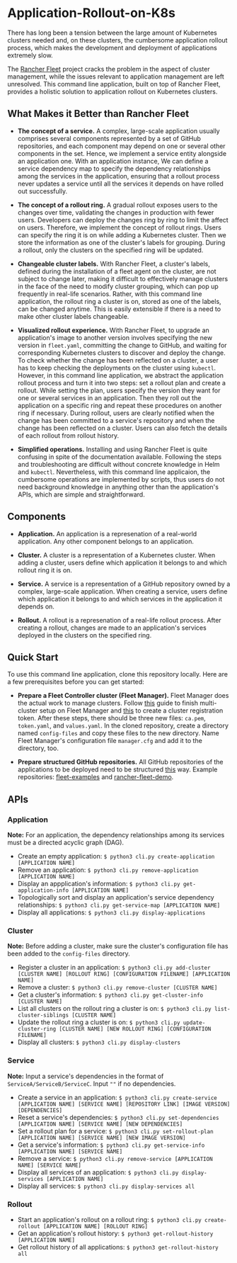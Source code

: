# Application-Rollout-on-K8s
There has long been a tension between the large amount of Kubernetes clusters needed and, on these clusters, the cumbersome application rollout process, which makes the development and deployment of applications extremely slow.

The [Rancher Fleet](https://fleet.rancher.io/) project cracks the problem in the aspect of cluster management, while the issues relevant to application management are left unresolved. This command line application, built on top of Rancher Fleet, provides a holistic solution to application rollout on Kubernetes clusters.

## What Makes it Better than Rancher Fleet
* **The concept of a service.** A complex, large-scale application usually comprises several components represented by a set of GitHub repositories, and each component may depend on one or several other components in the set. Hence, we implement a service entity alongside an application one. With an application instance, We can define a service dependency map to specify the dependency relationships among the services in the application, ensuring that a rollout process never updates a service until all the services it depends on have rolled out successfully.

* **The concept of a rollout ring.** A gradual rollout exposes users to the changes over time, validating the changes in production with fewer users. Developers can deploy the changes ring by ring to limit the affect on users. Therefore, we implement the concept of rollout rings. Users can specify the ring it is on while adding a Kubernetes cluster. Then we store the information as one of the cluster's labels for grouping. During a rollout, only the clusters on the specified ring will be updated.

* **Changeable cluster labels.** With Rancher Fleet, a cluster's labels, defined during the installation of a fleet agent on the cluster, are not subject to change later, making it difficult to effectively manage clusters in the face of the need to modify cluster grouping, which can pop up frequently in real-life scenarios. Rather, with this command line application, the rollout ring a cluster is on, stored as one of the labels, can be changed anytime. This is easily extensible if there is a need to make other cluster labels changeable.

* **Visualized rollout experience.** With Rancher Fleet, to upgrade an application's image to another version involves specifying the new version in `fleet.yaml`, committing the change to GitHub, and waiting for corresponding Kubernetes clusters to discover and deploy the change. To check whether the change has been reflected on a cluster, a user has to keep checking the deployments on the cluster using `kubectl`. However, in this command line application, we abstract the application rollout process and turn it into two steps: set a rollout plan and create a rollout. While setting the plan, users specify the version they want for one or several services in an application. Then they roll out the application on a specific ring and repeat these procedures on another ring if necessary. During rollout, users are clearly notified when the change has been committed to a service's repository and when the change has been reflected on a cluster. Users can also fetch the details of each rollout from rollout history.

* **Simplified operations.** Installing and using Rancher Fleet is quite confusing in spite of the documentation available. Following the steps and troubleshooting are difficult without concrete knowledge in Helm and `kubectl`. Nevertheless, with this command line applicaion, the cumbersome operations are implemented by scripts, thus users do not need background knowledge in anything other than the application's APIs, which are simple and straightforward.

## Components
* **Application.** An application is a represenation of a real-world application. Any other component belongs to an application.

* **Cluster.** A cluster is a representation of a Kubernetes cluster. When adding a cluster, users define which application it belongs to and which rollout ring it is on.

* **Service.** A service is a representation of a GitHub repository owned by a complex, large-scale application. When creating a service, users define which application it belongs to and which services in the application it depends on.

* **Rollout.** A rollout is a represenation of a real-life rollout process. After creating a rollout, changes are made to an application's services deployed in the clusters on the specified ring.

## Quick Start
To use this command line application, clone this repository locally. Here are a few prerequisites before you can get started:

* **Prepare a Fleet Controller cluster (Fleet Manager).** Fleet Manager does the actual work to manage clusters. Follow [this](https://fleet.rancher.io/installation) guide to finish multi-cluster setup on Fleet Manager and [this](https://fleet.rancher.io/cluster-registration#create-cluster-registration-tokens) to create a cluster registration token. After these steps, there should be three new files: `ca.pem`, `token.yaml`, and `values.yaml`. In the cloned repository, create a directory named `config-files` and copy these files to the new directory. Name Fleet Manager's configuration file `manager.cfg` and add it to the directory, too.

* **Prepare structured GitHub repositories.** All GitHub repositories of the applications to be deployed need to be structured [this](https://fleet.rancher.io/gitrepo-content) way. Example repositories: [fleet-examples](https://github.com/kliu513/fleet-examples/tree/master/multi-cluster) and [rancher-fleet-demo](https://github.com/kliu513/rancher-fleet-demo).

## APIs
### Application
**Note:** For an application, the dependency relationships among its services must be a directed acyclic graph (DAG).

* Create an empty application:
`$ python3 cli.py create-application [APPLICATION NAME]`
* Remove an application: 
`$ python3 cli.py remove-application [APPLICATION NAME]`
* Display an appplication's information: 
`$ python3 cli.py get-application-info [APPLICATION NAME]`
* Topologically sort and display an application's service dependency relationships: 
`$ python3 cli.py get-service-map [APPLICATION NAME]`
* Display all applications: 
`$ python3 cli.py display-applications`

### Cluster
**Note:** Before adding a cluster, make sure the cluster's configuration file has been added to the `config-files` directory.  

* Register a cluster in an application: 
`$ python3 cli.py add-cluster [CLUSTER NAME] [ROLLOUT RING] [CONFIGURATION FILENAME] [APPLICATION NAME]`
* Remove a cluster: 
`$ python3 cli.py remove-cluster [CLUSTER NAME]`
* Get a cluster's information: 
`$ python3 cli.py get-cluster-info [CLUSTER NAME]`
* List all clusters on the rollout ring a cluster is on: 
`$ python3 cli.py list-cluster-siblings [CLUSTER NAME]`
* Update the rollout ring a cluster is on: 
`$ python3 cli.py update-cluster-ring [CLUSTER NAME] [NEW ROLLOUT RING] [CONFIGURATION FILENAME]`
* Display all clusters: 
`$ python3 cli.py display-clusters`

### Service
**Note:** Input a service's dependencies in the format of `ServiceA/ServiceB/ServiceC`. Input `""` if no dependencies.

* Create a service in an application: 
`$ python3 cli.py create-service [APPLICATION NAME] [SERVICE NAME] [REPOSITORY LINK] [IMAGE VERSION] [DEPENDENCIES]` 
* Reset a service's dependencies: 
`$ python3 cli.py set-dependencies [APPLICATION NAME] [SERVICE NAME] [NEW DEPENDENCIES]`
* Set a rollout plan for a service: 
`$ python3 cli.py set-rollout-plan [APPLICATION NAME] [SERVICE NAME] [NEW IMAGE VERSION]`
* Get a service's information: 
`$ python3 cli.py get-service-info [APPLICATION NAME] [SERVICE NAME]`
* Remove a service: 
`$ python3 cli.py remove-service [APPLICATION NAME] [SERVICE NAME]`
* Display all services of an application: 
`$ python3 cli.py display-services [APPLICATION NAME]`
* Display all services: 
`$ python3 cli.py display-services all`

### Rollout
* Start an application's rollout on a rollout ring: 
`$ python3 cli.py create-rollout [APPLICATION NAME] [ROLLOUT RING]`
* Get an application's rollout history: 
`$ python3 get-rollout-history [APPLICATION NAME]`
* Get rollout history of all applications: 
`$ python3 get-rollout-history all`
